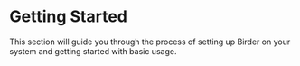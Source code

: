 # Getting Started

This section will guide you through the process of setting up Birder on your system and getting started with basic usage.
